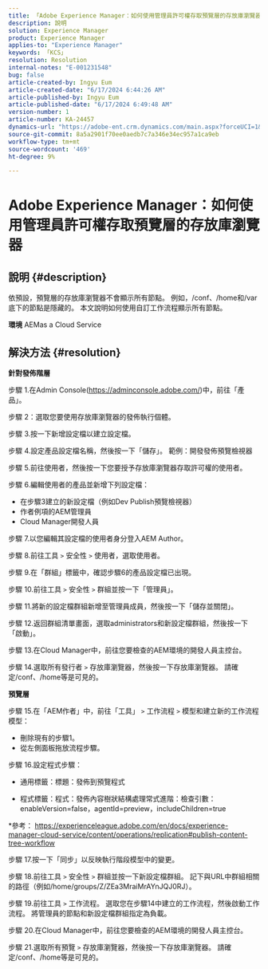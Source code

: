 ```yaml
---
title: 「Adobe Experience Manager：如何使用管理員許可權存取預覽層的存放庫瀏覽器」
description: 說明
solution: Experience Manager
product: Experience Manager
applies-to: "Experience Manager"
keywords: 「KCS」
resolution: Resolution
internal-notes: "E-001231548"
bug: false
article-created-by: Ingyu Eum
article-created-date: "6/17/2024 6:44:26 AM"
article-published-by: Ingyu Eum
article-published-date: "6/17/2024 6:49:48 AM"
version-number: 1
article-number: KA-24457
dynamics-url: "https://adobe-ent.crm.dynamics.com/main.aspx?forceUCI=1&pagetype=entityrecord&etn=knowledgearticle&id=023f7d06-752c-ef11-840b-000d3a5c0892"
source-git-commit: 8a5a2901f70ee0aedb7c7a346e34ec957a1ca9eb
workflow-type: tm+mt
source-wordcount: '469'
ht-degree: 9%

---
```


# Adobe Experience Manager：如何使用管理員許可權存取預覽層的存放庫瀏覽器

## 說明 {#description}


依預設，預覽層的存放庫瀏覽器不會顯示所有節點。 例如，/conf、/home和/var底下的節點是隱藏的。 本文說明如何使用自訂工作流程顯示所有節點。

<b>環境</b>
AEMas a Cloud Service


## 解決方法 {#resolution}


<b>針對發佈階層</b>

步驟 1.在Admin Console(https://adminconsole.adobe.com/)中，前往「產品」。

步驟 2：選取您要使用存放庫瀏覽器的發佈執行個體。

步驟 3.按一下新增設定檔以建立設定檔。

步驟 4.設定產品設定檔名稱，然後按一下「儲存」。
範例：開發發佈預覽檢視器

步驟 5.前往使用者，然後按一下您要授予存放庫瀏覽器存取許可權的使用者。

步驟 6.編輯使用者的產品並新增下列設定檔：
- 在步驟3建立的新設定檔（例如Dev Publish預覽檢視器）
- 作者例項的AEM管理員
- Cloud Manager開發人員

步驟 7.以您編輯其設定檔的使用者身分登入AEM Author。

步驟 8.前往工具 `>`  安全性 `>`  使用者，選取使用者。

步驟 9.在「群組」標籤中，確認步驟6的產品設定檔已出現。

步驟 10.前往工具 `>`  安全性 `>`  群組並按一下「管理員」。

步驟 11.將新的設定檔群組新增至管理員成員，然後按一下「儲存並關閉」。

步驟 12.返回群組清單畫面，選取administrators和新設定檔群組，然後按一下「啟動」。

步驟 13.在Cloud Manager中，前往您要檢查的AEM環境的開發人員主控台。

步驟 14.選取所有發行者 `>`  存放庫瀏覽器，然後按一下存放庫瀏覽器。
請確定/conf、/home等是可見的。

<b>預覽層</b>

步驟 15.在「AEM作者」中，前往「工具」 `>`  工作流程 `>`  模型和建立新的工作流程模型：
- 刪除現有的步驟1。
- 從左側面板拖放流程步驟。

步驟 16.設定程式步驟：

- 通用標籤：標題：發佈到預覽程式

- 程式標籤：程式：發佈內容樹狀結構處理常式進階：檢查引數：enableVersion=false，agentId=preview，includeChildren=true

\*參考： https://experienceleague.adobe.com/en/docs/experience-manager-cloud-service/content/operations/replication#publish-content-tree-workflow

步驟 17.按一下「同步」以反映執行階段模型中的變更。

步驟 18.前往工具 `>`  安全性 `>`  群組並按一下新設定檔群組。
記下與URL中群組相關的路徑（例如/home/groups/Z/ZEa3MraiMrAYnJQJ0RJ）。

步驟 19.前往工具 `>`  工作流程。 選取您在步驟14中建立的工作流程，然後啟動工作流程。
將管理員的節點和新設定檔群組指定為負載。

步驟 20.在Cloud Manager中，前往您要檢查的AEM環境的開發人員主控台。

步驟 21.選取所有預覽 `>`  存放庫瀏覽器，然後按一下存放庫瀏覽器。
請確定/conf、/home等是可見的。
